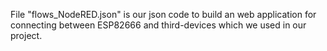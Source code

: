 File "flows_NodeRED.json" is our json code to build an web application for connecting between ESP82666 and third-devices which we used in our project.
